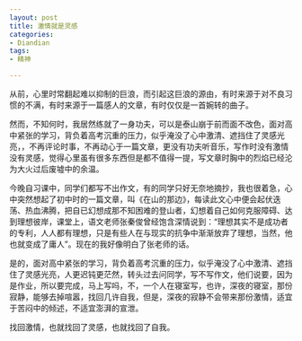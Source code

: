 ```yaml
---
layout: post
title: 激情就是灵感
categories:
- Diandian
tags:
- 精神

---
```

<p>从前，心里时常翻起难以抑制的巨浪，而引起这巨浪的源由，有时来源于对不良习惯的不满，有时来源于一篇感人的文章，有时仅仅是一首婉转的曲子。</p>
<p>然而，不知何时，我居然练就了一身功夫，可以是泰山崩于前而面不改色，面对高中紧张的学习，背负着高考沉重的压力，似乎淹没了心中激清、遮挡住了灵感光亮，，不再评论时事，不再动心于一篇文章，更没有功夫听音乐，写作时没有激情没有灵感，觉得心里虽有很多东西但是都不值得一提，写文章时胸中的烈焰已经沦为大火过后废墟中的余温。</p>
<p>今晚自习课中，同学们都写不出作文，有的同学只好无奈地摘抄，我也很着急，心中突然想起了初中时的一篇文章，叫《在山的那边》，每读此文心中便会起伏迭荡、热血沸腾，把自已幻想成那不知困难的登山者，幻想着自己如何克服障碍、达到理想彼岸，课堂上，语文老师张秦俊曾经饱含深情说到：“理想其实不是成功者的专利，人人都有理想，只是有些人在与现实的抗争中渐渐放弃了理想，当然，他也就变成了庸人”。现在的我好像明白了张老师的话。</p>
<p>是的，面对高中紧张的学习，背负着高考沉重的压力，似乎淹没了心中激清、遮挡住了灵感光亮，人更迟钝更茫然，转头过去问同学，写不写作文，他们说要，因为是作业，所以要完成，马上写吗，不，一个人在寝室写，也许，深夜的寝室，那份寂静，能够去掉喧嚣，找回几许自我，但是，深夜的寂静不会带来那份激情，适宜于苦闷中的倾述，不适宜澎湃的宣泄。</p>
<p>找回激情，也就找回了灵感，也就找回了自我。</p>
